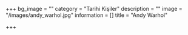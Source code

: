 +++
bg_image = ""
category = "Tarihi Kişiler"
description = ""
image = "/images/andy_warhol.jpg"
information = []
title = "Andy Warhol"

+++
